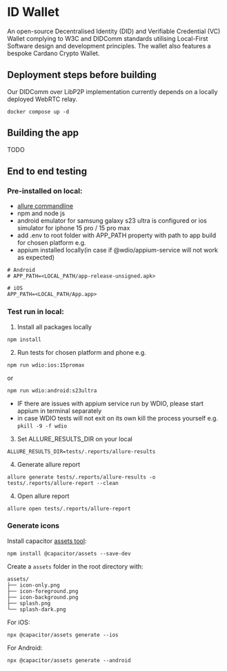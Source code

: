 # ID Wallet
An open-source Decentralised Identity (DID) and Verifiable Credential (VC) Wallet complying to W3C and DIDComm standards utilising Local-First Software design and development principles.  The wallet also features a bespoke Cardano Crypto Wallet. 

## Deployment steps before building
Our DIDComm over LibP2P implementation currently depends on a locally deployed WebRTC relay.
```
docker compose up -d
```

## Building the app
TODO

## End to end testing
### Pre-installed on local:

- [allure commandline](https://docs.qameta.io/allure-report/#_installing_a_commandline)
- npm and node js
- android emulator for samsung galaxy s23 ultra is configured or ios simulator for iphone 15 pro / 15 pro max
- add .env to root folder with APP_PATH property with path to app build for chosen platform e.g.
- appium installed locally(in case if @wdio/appium-service will not work as expected)
```
# Android
# APP_PATH=<LOCAL_PATH/app-release-unsigned.apk>

# iOS
APP_PATH=<LOCAL_PATH/App.app>
```
### Test run in local:

1. Install all packages locally

```
npm install
```

2. Run tests for chosen platform and phone e.g.

```
npm run wdio:ios:15promax
```
or
```
npm run wdio:android:s23ultra
```
- IF there are issues with appium service run by WDIO, please start appium in terminal separately
- in case WDIO tests will not exit on its own kill the process yourself e.g. ``` pkill -9 -f wdio  ```

3. Set ALLURE_RESULTS_DIR on your local
```angular2html
ALLURE_RESULTS_DIR=tests/.reports/allure-results
```
4. Generate allure report
```
allure generate tests/.reports/allure-results -o tests/.reports/allure-report --clean
```

4. Open allure report
```
allure open tests/.reports/allure-report
```

### Generate icons

Install capacitor [assets tool](https://capacitorjs.com/docs/guides/splash-screens-and-icons):
```
npm install @capacitor/assets --save-dev
```

Create a `assets` folder in the root directory with:
```
assets/
├── icon-only.png
├── icon-foreground.png
├── icon-background.png
├── splash.png
└── splash-dark.png
```

For iOS: 
```
npx @capacitor/assets generate --ios
```
For Android: 
```
npx @capacitor/assets generate --android
```
